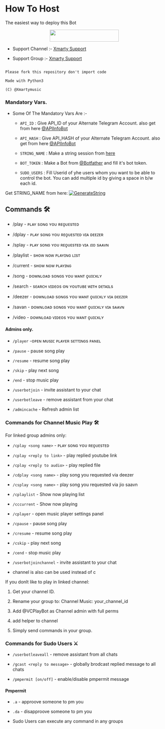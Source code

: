 # How To Host

The easiest way to deploy this Bot

<p align="center"><a href="https://heroku.com/deploy?template=https://github.com/S780821/XMARTY_MUSIC_2"> <img src="https://img.shields.io/badge/Deploy%20To%20Heroku-red?style=for-the-badge&logo=heroku" width="220" height="38.45"/></a></p>

- Support Channel :- [Xmarty Support](http://t.me/XMARTY_SUPPORT )

- Support Group :- [Xmarty Support](http://t.me/Xmarty_Support )

```

Please fork this repository don't import code

Made with Python3

(C) @Xmartymusic

```

### Mandatory Vars.

- Some Of The Mandatory Vars Are :-

   - `API_ID` :  Give API_ID of your Alternate Telegram Account. also get from here [@APIInfoBot](https://t.me/APIinfoBot)

   - `API_HASH` :  Give API_HASH of your Alternate Telegram Account. also get from here [@APIInfoBot](https://t.me/APIinfoBot)

   - `STRING_NAME` :  Make a string session from [here](https://replit.com/@QueenArzoo/VCPlayBot)

   - `BOT_TOKEN` :  Make a Bot from [@Botfather](https://t.me/botfather) and fill it's bot token.

   - `SUDO_USERS` :  Fill Userid of yhe users whom you want to be able to control the bot. You can add multiple id by giving a space in b/w each id.

Get STRING_NAME from here:  [![GenerateString](https://img.shields.io/badge/repl.it-generateString-yellowgreen)](https://replit.com/@S780821/PyrogramSession)

## Commands 🛠

- /play <song name> - ᴘʟᴀʏ sᴏɴɢ ʏᴏᴜ ʀᴇϙᴜᴇsᴛᴇᴅ 

- /dplay <song name>- ᴘʟᴀʏ sᴏɴɢ ʏᴏᴜ ʀᴇϙᴜᴇsᴛᴇᴅ ᴠɪᴀ ᴅᴇᴇᴢᴇʀ 

- /splay <song name> - ᴘʟᴀʏ sᴏɴɢ ʏᴏᴜ ʀᴇϙᴜᴇsᴛᴇᴅ ᴠɪᴀ ᴊɪᴏ sᴀᴀᴠɴ 

- /playlist - sʜᴏᴡ ɴᴏᴡ ᴘʟᴀʏɪɴɢ ʟɪsᴛ 

- /current - sʜᴏᴡ ɴᴏᴡ ᴘʟᴀʏɪɴɢ 

- /song <song name> - ᴅᴏᴡɴʟᴏᴀᴅ sᴏɴɢs ʏᴏᴜ ᴡᴀɴᴛ ϙᴜɪᴄᴋʟʏ 

- /search <query> - sᴇᴀʀᴄʜ ᴠɪᴅᴇᴏs ᴏɴ ʏᴏᴜᴛᴜʙᴇ ᴡɪᴛʜ ᴅᴇᴛᴀɪʟs 

- /deezer <song name> - ᴅᴏᴡɴʟᴏᴀᴅ sᴏɴɢs ʏᴏᴜ ᴡᴀɴᴛ ϙᴜɪᴄᴋʟʏ ᴠɪᴀ ᴅᴇᴇᴢᴇʀ 

- /savan <song name> - ᴅᴏᴡɴʟᴏᴀᴅ sᴏɴɢs ʏᴏᴜ ᴡᴀɴᴛ ϙᴜɪᴄᴋʟʏ ᴠɪᴀ sᴀᴀᴠɴ 

- /video <song name> - ᴅᴏᴡɴʟᴏᴀᴅ ᴠɪᴅᴇᴏs ʏᴏᴜ ᴡᴀɴᴛ ϙᴜɪᴄᴋʟʏ

#### Admins only.

- `/player` -ᴏᴘᴇɴ ᴍᴜsɪᴄ ᴘʟᴀʏᴇʀ sᴇᴛᴛɪɴɢs ᴘᴀɴᴇʟ

- `/pause` - pause song play

- `/resume` - resume song play

- `/skip` - play next song

- `/end` - stop music play

- `/userbotjoin` - invite assistant to your chat

- `/userbotleave` - remove assistant from your chat

- `/admincache` - Refresh admin list

### Commands for Channel Music Play 🛠

For linked group admins only:

- `/cplay <song name>` - ᴘʟᴀʏ sᴏɴɢ ʏᴏᴜ ʀᴇϙᴜᴇsᴛᴇᴅ

- `/cplay <reply to link>` - play replied youtube link

- `/cplay <reply to audio>` - play replied file

- `/cdplay <song name>` - play song you requested via deezer

- `/csplay <song name>` - play song you requested via jio saavn

- `/cplaylist` - Show now playing list

- `/cccurrent` - Show now playing

- `/cplayer` - open music player settings panel

- `/cpause` - pause song play

- `/cresume` - resume song play

- `/cskip` - play next song

- `/cend` - stop music play

- `/userbotjoinchannel` - invite assistant to your chat

* channel is also can be used instead of c

If you donlt like to play in linked channel:

 1. Get your channel ID.

 2. Rename your group to: Channel Music: your_channel_id

 3. Add @VCPlayBot as Channel admin with full perms

 4. add helper to channel

 5. Simply send commands in your group.

### Commands for Sudo Users ⚔️

- `/userbotleaveall` - remove assistant from all chats

- `/gcast <reply to message>` - globally brodcast replied message to all chats

- `/pmpermit [on/off]` - enable/disable pmpermit message

#### Pmpermit

- `.a` - approove someone to pm you

- `.da` - disapproove someone to pm you

+ Sudo Users can execute any command in any groups

# 
